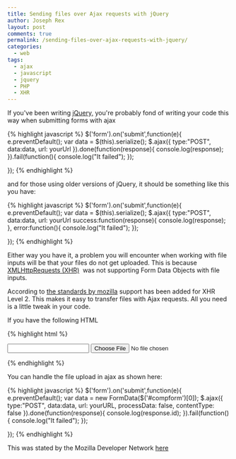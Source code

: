 ```yaml
---
title: Sending files over Ajax requests with jQuery
author: Joseph Rex
layout: post
comments: true
permalink: /sending-files-over-ajax-requests-with-jquery/
categories:
  - web
tags:
  - ajax
  - javascript
  - jquery
  - PHP
  - XHR
---
```

If you've been writing [jQuery,][1] you're probably fond of writing your code this way when submitting forms with ajax

{% highlight javascript %}
$('form').on('submit',function(e){
  e.preventDefault();
  var data = $(this).serialize();
  $.ajax({
    type:"POST",
    data:data,
    url: yourUrl
  }).done(function(response){
    console.log(response);
  }).fail(function(){
    console.log("It failed");
    });

});
{% endhighlight %}

and for those using older versions of jQuery, it should be something like this you have:
<!--more-->

{% highlight javascript %}
$('form').on('submit',function(e){
  e.preventDefault();
  var data = $(this).serialize();
  $.ajax({
    type:"POST",
    data:data,
    url: yourUrl
    success:function(response){
     console.log(response);
    },
   error:function(){
     console.log("It failed");
  });

});
{% endhighlight %}

Either way you have it, a problem you will encounter when working with file inputs will be that your files do not get uploaded. This is because [XMLHttpRequests (XHR)][2]  was not supporting Form Data Objects with file inputs.

According to [the standards by mozilla][3] support has been added for XHR Level 2. This makes it easy to transfer files with Ajax requests. All you need is a little tweak in your code.

If you have the following HTML

{% highlight html %}
<form action="">
<input type="text" name="title">
<input type="file" name="file">
</form>
{% endhighlight %}

You can handle the file upload in ajax as shown here:

{% highlight javascript %}
$('form').on('submit',function(e){
    e.preventDefault();
    var data = new FormData($('#compform')[0]);
    $.ajax({
      type:"POST",
      data:data,
      url: yourURL,
      processData: false,
      contentType: false
    }).done(function(response){
      console.log(response.id);
    }).fail(function(){
      console.log("It failed");
      });

  });
{% endhighlight %}

This was stated by the Mozilla Developer Network [here][4]

 [1]: http://jquery.com
 [2]: https://developer.mozilla.org/en-US/docs/DOM/XMLHttpRequest
 [3]: https://developer.mozilla.org/en-US/docs/Web/API/FormData
 [4]: https://developer.mozilla.org/en-US/docs/Web/Guide/Using_FormData_Objects